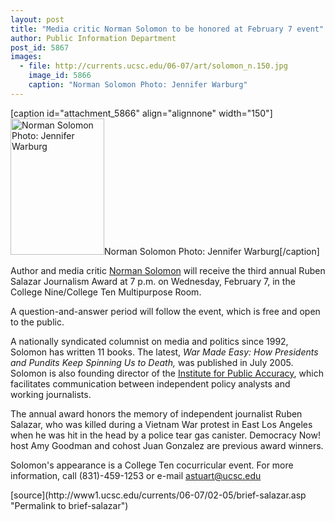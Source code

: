 ```yaml
---
layout: post
title: "Media critic Norman Solomon to be honored at February 7 event"
author: Public Information Department
post_id: 5867
images:
  - file: http://currents.ucsc.edu/06-07/art/solomon_n.150.jpg
    image_id: 5866
    caption: "Norman Solomon Photo: Jennifer Warburg"
---
```


[caption id="attachment_5866" align="alignnone" width="150"]<a href="http://localhost/mysite/wp-content/uploads/2007/02/solomon_n.150.jpg"><img class="size-full wp-image-5866" src="http://localhost/mysite/wp-content/uploads/2007/02/solomon_n.150.jpg" alt="Norman Solomon Photo: Jennifer Warburg" width="150" height="218" /></a>Norman Solomon Photo: Jennifer Warburg[/caption]
<a name="content" id="content"></a>
<p>
  Author and media critic <a href="http://www.normansolomon.com/">Norman Solomon</a> will receive the third annual Ruben Salazar Journalism Award at 7 p.m. on Wednesday, February 7, in the College Nine/College Ten Multipurpose Room.
</p>
<p>
  A question-and-answer period will follow the event, which is free and open to the public.
</p>
<p>
  A nationally syndicated columnist on media and politics since 1992, Solomon has written 11 books. The latest, <i>War Made Easy: How Presidents and Pundits Keep Spinning Us to Death,</i> was published in July 2005. Solomon is also founding director of the <a href="http://accuracy.org/">Institute for Public Accuracy</a>, which facilitates communication between independent policy analysts and working journalists.
</p>
<p>
  The annual award honors the memory of independent journalist Ruben Salazar, who was killed during a Vietnam War protest in East Los Angeles when he was hit in the head by a police tear gas canister. Democracy Now! host Amy Goodman and cohost Juan Gonzalez are previous award winners.
</p>
<p>
  Solomon's appearance is a College Ten cocurricular event. For more information, call (831)-459-1253 or e-mail <a href="mailto:astuart@ucsc.edu">astuart@ucsc.edu</a>
</p>
[source](http://www1.ucsc.edu/currents/06-07/02-05/brief-salazar.asp "Permalink to brief-salazar")

